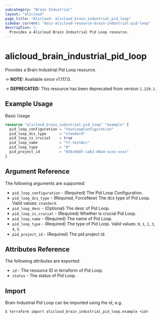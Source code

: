 ```yaml
---
subcategory: "Brain Industrial"
layout: "alicloud"
page_title: "Alicloud: alicloud_brain_industrial_pid_loop"
sidebar_current: "docs-alicloud-resource-brain-industrial-pid-loop"
description: |-
  Provides a Alicloud Brain Industrial Pid Loop resource.
---
```


# alicloud_brain_industrial_pid_loop

Provides a Brain Industrial Pid Loop resource.

-> **NOTE:** Available since v1.117.0.

-> **DEPRECATED:**  This resource has been deprecated from version `1.229.1`.

## Example Usage

Basic Usage

```terraform
resource "alicloud_brain_industrial_pid_loop" "example" {
  pid_loop_configuration = "YourLoopConfiguration"
  pid_loop_dcs_type      = "standard"
  pid_loop_is_crucial    = true
  pid_loop_name          = "tf-testAcc"
  pid_loop_type          = "0"
  pid_project_id         = "856c6b8f-ca63-40a4-xxxx-xxxx"
}

```

## Argument Reference

The following arguments are supported:
* `pid_loop_configuration` - (Required) The Pid Loop Configuration.
* `pid_loop_dcs_type` - (Required, ForceNew) The dcs type of Pid Loop. Valid values: `standard`.
* `pid_loop_desc` - (Optional) The desc of Pid Loop.
* `pid_loop_is_crucial` - (Required) Whether is crucial Pid Loop.
* `pid_loop_name` - (Required) The name of Pid Loop.
* `pid_loop_type` - (Required) The type of Pid Loop. Valid values: `0`, `1`, `2`, `3`, `4`, `5`.
* `pid_project_id` - (Required) The pid project id.

## Attributes Reference

The following attributes are exported:

* `id` - The resource ID in terraform of Pid Loop.
* `status` - The status of Pid Loop.

## Import

Brain Industrial Pid Loop can be imported using the id, e.g.

```shell
$ terraform import alicloud_brain_industrial_pid_loop.example <id>
```
